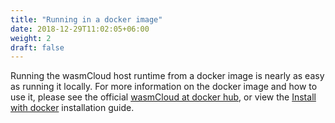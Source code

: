```yaml
---
title: "Running in a docker image"
date: 2018-12-29T11:02:05+06:00
weight: 2
draft: false
---
```


Running the wasmCloud host runtime from a docker image is nearly as easy as running it locally. For more information on the docker image and how to use it, please see the official [wasmCloud at docker hub](https://hub.docker.com/u/wasmcloud), or view the [Install with docker](/overview/installation/install-with-docker/) installation guide.

